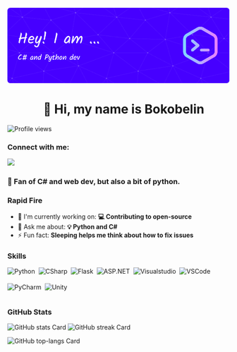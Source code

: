 ![Header](./github-header-image.png)

<div id="toc">
  <ul align="center" style="list-style: none">
    <summary>
      <h1>
        👋 Hi, my name is Bokobelin
      </h1>
    </summary>
  </ul>
</div>

![Profile views](https://komarev.com/ghpvc/?username=Bokobelin&label=Profile%20views&color=0e75b6&style=flat)
**<h3 align="left">Connect with me:</h3>** 
<p align="left"><a href="https://github.com/Bokobelin" target="_blank"><img src="https://img.shields.io/badge/GitHub-100000?style=for-the-badge&logo=github&logoColor=white" height="28" style="margin-right: 4px"></a></p>

 **<h3 align="left">🚀 Fan of C# and web dev, but also a bit of python.</h3>**

**<h3 align="left">Rapid Fire</h3>**

- 💼 I'm currently working on: **💻 Contributing to open-source**
- 💬 Ask me about: **💡 Python and C#**
- ⚡ Fun fact: **Sleeping helps me think about how to fix issues**

 **<h3 align="left">Skills</h3>**

<div style="display: flex; flex-wrap: wrap; gap: 4px; justify-content: left;"><img src="https://skillicons.dev/icons?i=python" height="32" alt="Python" style="margin-right: 4px"> <img src="https://skillicons.dev/icons?i=cs" height="32" alt="CSharp" style="margin-right: 4px"> <img src="https://skillicons.dev/icons?i=flask" height="32" alt="Flask" style="margin-right: 4px"> <img src="https://skillicons.dev/icons?i=dotnet" height="32" alt="ASP.NET" style="margin-right: 4px"> <img src="https://skillicons.dev/icons?i=visualstudio" height="32" alt="Visualstudio" style="margin-right: 4px"> <img src="https://skillicons.dev/icons?i=vscode" height="32" alt="VSCode" style="margin-right: 4px"> <img src="https://skillicons.dev/icons?i=pycharm" height="32" alt="PyCharm" style="margin-right: 4px"> <img src="https://skillicons.dev/icons?i=unity" height="32" alt="Unity" style="margin-right: 4px"></div>

 **<h3 align="left">GitHub Stats</h3>**

<p align="left">
  <img width="48%" src="https://github-readme-stats.vercel.app/api?username=Bokobelin&theme=react&hide_title=false&hide_rank=false&show_icons=false&include_all_commits=false&count_private=true&line_height=23" alt="GitHub stats Card" />
  <img width="48%" src="https://streak-stats.demolab.com/?user=Bokobelin&theme=react&hide_border=false&date_format=M+j%5B%2C+Y%5D&mode=daily&hide_total_contributions=false&hide_current_streak=false&hide_longest_streak=false&card_height=200" alt="GitHub streak Card" />
</p>

<p align="left">
  <img width="48%" src="https://github-readme-stats.vercel.app/api/top-langs?username=Bokobelin&theme=react&hide_title=false&layout=compact&langs_count=6&hide_progress=false&card_width=400" alt="GitHub top-langs Card" />
</p>

